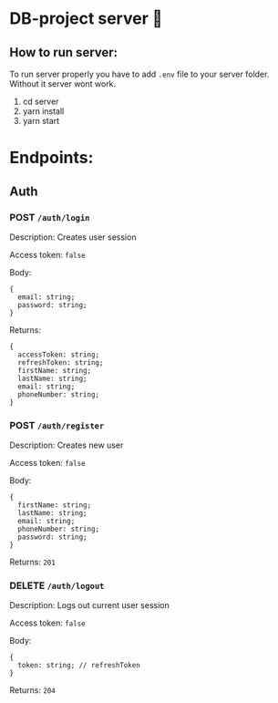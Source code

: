 # DB-project server 🤙

## How to run server:

To run server properly you have to add `.env` file to your server folder. Without it server wont work.

1. cd server
2. yarn install
3. yarn start

# Endpoints:
## Auth
### POST `/auth/login`
Description: Creates user session

Access token: `false`

Body:
```
{
  email: string;
  password: string;
}
```

Returns:
```
{
  accessToken: string;
  refreshToken: string;
  firstName: string;
  lastName: string;
  email: string;
  phoneNumber: string;
}
```

### POST `/auth/register`
Description: Creates new user

Access token: `false`

Body:
```
{
  firstName: string;
  lastName: string;
  email: string;
  phoneNumber: string;
  password: string;
}
```

Returns: `201` 

### DELETE `/auth/logout`
Description: Logs out current user session

Access token: `false`

Body:
```
{
  token: string; // refreshToken
}
```

Returns: `204` 

